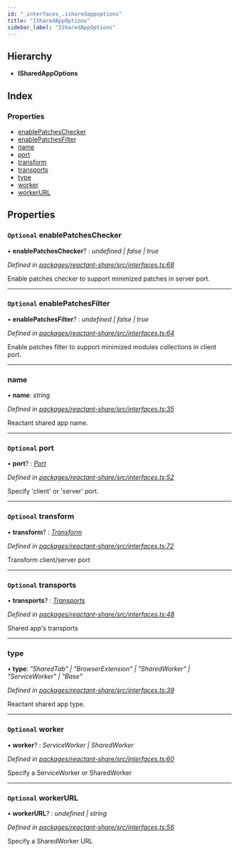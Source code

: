 ```yaml
---
id: "_interfaces_.isharedappoptions"
title: "ISharedAppOptions"
sidebar_label: "ISharedAppOptions"
---
```


## Hierarchy

* **ISharedAppOptions**

## Index

### Properties

* [enablePatchesChecker](_interfaces_.isharedappoptions.md#optional-enablepatcheschecker)
* [enablePatchesFilter](_interfaces_.isharedappoptions.md#optional-enablepatchesfilter)
* [name](_interfaces_.isharedappoptions.md#name)
* [port](_interfaces_.isharedappoptions.md#optional-port)
* [transform](_interfaces_.isharedappoptions.md#optional-transform)
* [transports](_interfaces_.isharedappoptions.md#optional-transports)
* [type](_interfaces_.isharedappoptions.md#type)
* [worker](_interfaces_.isharedappoptions.md#optional-worker)
* [workerURL](_interfaces_.isharedappoptions.md#optional-workerurl)

## Properties

### `Optional` enablePatchesChecker

• **enablePatchesChecker**? : *undefined | false | true*

*Defined in [packages/reactant-share/src/interfaces.ts:68](https://github.com/unadlib/reactant/blob/1f3f457d/packages/reactant-share/src/interfaces.ts#L68)*

Enable patches checker to support minimized patches in server port.

___

### `Optional` enablePatchesFilter

• **enablePatchesFilter**? : *undefined | false | true*

*Defined in [packages/reactant-share/src/interfaces.ts:64](https://github.com/unadlib/reactant/blob/1f3f457d/packages/reactant-share/src/interfaces.ts#L64)*

Enable patches filter to support minimized modules collections in client port.

___

###  name

• **name**: *string*

*Defined in [packages/reactant-share/src/interfaces.ts:35](https://github.com/unadlib/reactant/blob/1f3f457d/packages/reactant-share/src/interfaces.ts#L35)*

Reactant shared app name.

___

### `Optional` port

• **port**? : *[Port](../modules/_interfaces_.md#port)*

*Defined in [packages/reactant-share/src/interfaces.ts:52](https://github.com/unadlib/reactant/blob/1f3f457d/packages/reactant-share/src/interfaces.ts#L52)*

Specify 'client' or 'server' port.

___

### `Optional` transform

• **transform**? : *[Transform](../modules/_interfaces_.md#transform)*

*Defined in [packages/reactant-share/src/interfaces.ts:72](https://github.com/unadlib/reactant/blob/1f3f457d/packages/reactant-share/src/interfaces.ts#L72)*

Transform client/server port

___

### `Optional` transports

• **transports**? : *[Transports](_interfaces_.transports.md)*

*Defined in [packages/reactant-share/src/interfaces.ts:48](https://github.com/unadlib/reactant/blob/1f3f457d/packages/reactant-share/src/interfaces.ts#L48)*

Shared app's transports

___

###  type

• **type**: *"SharedTab" | "BrowserExtension" | "SharedWorker" | "ServiceWorker" | "Base"*

*Defined in [packages/reactant-share/src/interfaces.ts:39](https://github.com/unadlib/reactant/blob/1f3f457d/packages/reactant-share/src/interfaces.ts#L39)*

Reactant shared app type.

___

### `Optional` worker

• **worker**? : *ServiceWorker | SharedWorker*

*Defined in [packages/reactant-share/src/interfaces.ts:60](https://github.com/unadlib/reactant/blob/1f3f457d/packages/reactant-share/src/interfaces.ts#L60)*

Specify a ServiceWorker or SharedWorker

___

### `Optional` workerURL

• **workerURL**? : *undefined | string*

*Defined in [packages/reactant-share/src/interfaces.ts:56](https://github.com/unadlib/reactant/blob/1f3f457d/packages/reactant-share/src/interfaces.ts#L56)*

Specify a SharedWorker URL
